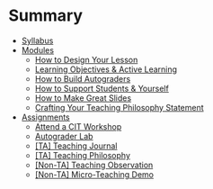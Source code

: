 # Summary

- [Syllabus](syllabus.md)
- [Modules](modules/README.md)
  - [How to Design Your Lesson](modules/week1.md)
  - [Learning Objectives & Active Learning](modules/week2.md)
  - [How to Build Autograders](modules/week3.md)
  - [How to Support Students & Yourself](modules/week4.md)
  - [How to Make Great Slides]()
  - [Crafting Your Teaching Philosophy Statement]()
- [Assignments](assignments/README.md)
  - [Attend a CIT Workshop](assignments/attend-cit.md)
  - [Autograder Lab](assignments/autograder-lab.md)
  - [[TA] Teaching Journal](assignments/teaching-journal.md)
  - [[TA] Teaching Philosophy]()
  - [[Non-TA] Teaching Observation](assignments/teaching-observation.md)
  - [[Non-TA] Micro-Teaching Demo]()
